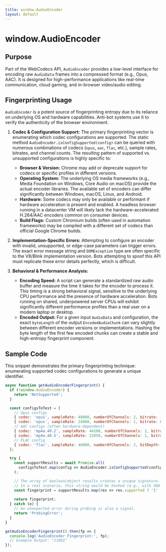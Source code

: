 ```yaml
---
title: window.AudioEncoder
layout: default
---
```

# window.AudioEncoder
## Purpose
Part of the WebCodecs API, `AudioEncoder` provides a low-level interface for encoding raw `AudioData` frames into a compressed format (e.g., Opus, AAC). It is designed for high-performance applications like real-time communication, cloud gaming, and in-browser video/audio editing.

## Fingerprinting Usage
`AudioEncoder` is a potent source of fingerprinting entropy due to its reliance on underlying OS and hardware capabilities. Anti-bot systems use it to verify the authenticity of the browser environment.

1.  **Codec & Configuration Support:** The primary fingerprinting vector is enumerating which codec configurations are supported. The static method `AudioEncoder.isConfigSupported(config)` can be queried with numerous combinations of codecs (`opus`, `aac`, `flac`, etc.), sample rates, bitrates, and channel counts. The resulting pattern of supported vs. unsupported configurations is highly specific to:
    *   **Browser & Version:** Chrome may add or deprecate support for codecs or specific profiles in different versions.
    *   **Operating System:** The underlying OS media frameworks (e.g., Media Foundation on Windows, Core Audio on macOS) provide the actual encoder libraries. The available set of encoders can differ significantly between Windows, macOS, Linux, and Android.
    *   **Hardware:** Some codecs may only be available or performant if hardware acceleration is present and enabled. A headless browser running in a datacenter VM will likely lack the hardware-accelerated H.264/AAC encoders common on consumer devices.
    *   **Build Flags:** Custom Chromium builds (often used in automation frameworks) may be compiled with a different set of codecs than official Google Chrome builds.

2.  **Implementation-Specific Errors:** Attempting to configure an encoder with invalid, unsupported, or edge-case parameters can trigger errors. The exact error message string and `DOMException` type are often specific to the V8/Blink implementation version. Bots attempting to spoof this API must replicate these error details perfectly, which is difficult.

3.  **Behavioral & Performance Analysis:**
    *   **Encoding Speed:** A script can generate a standardized raw audio buffer and measure the time it takes for the encoder to process it. This timing is a strong behavioral signal, sensitive to the underlying CPU performance and the presence of hardware acceleration. Bots running on shared, underpowered server CPUs will exhibit significantly different performance profiles than a real user on a modern laptop or desktop.
    *   **Encoded Output:** For a given input `AudioData` and configuration, the exact `byteLength` of the output `EncodedAudioChunk` can vary slightly between different encoder versions or implementations. Hashing the byte length of the first few encoded chunks can create a stable and high-entropy fingerprint component.

## Sample Code
This snippet demonstrates the primary fingerprinting technique: enumerating supported codec configurations to generate a unique identifier.

```javascript
async function getAudioEncoderFingerprint() {
  if (!window.AudioEncoder) {
    return 'NotSupported';
  }

  const configsToTest = [
    // Opus configs
    { codec: 'opus', sampleRate: 48000, numberOfChannels: 2, bitrate: 128000 },
    { codec: 'opus', sampleRate: 24000, numberOfChannels: 1, bitrate: 64000 },
    // AAC configs (often hardware-dependent)
    { codec: 'mp4a.40.2', sampleRate: 44100, numberOfChannels: 2, bitrate: 192000 },
    { codec: 'mp4a.40.5', sampleRate: 22050, numberOfChannels: 1, bitrate: 96000 },
    // FLAC config
    { codec: 'flac', sampleRate: 48000, numberOfChannels: 2, bitDepth: 16 },
  ];

  try {
    const supportResults = await Promise.all(
      configsToTest.map(config => AudioEncoder.isConfigSupported(config))
    );

    // The array of boolean/object results creates a unique signature.
    // In a real scenario, this string would be hashed (e.g., with SHA-256).
    const fingerprint = supportResults.map(res => res.supported ? '1' : '0').join('');
    
    return fingerprint;
  } catch (e) {
    // An unexpected error during probing is also a signal.
    return 'ProbingError';
  }
}

getAudioEncoderFingerprint().then(fp => {
  console.log('AudioEncoder Fingerprint:', fp);
  // Example Output: "11001"
});
```